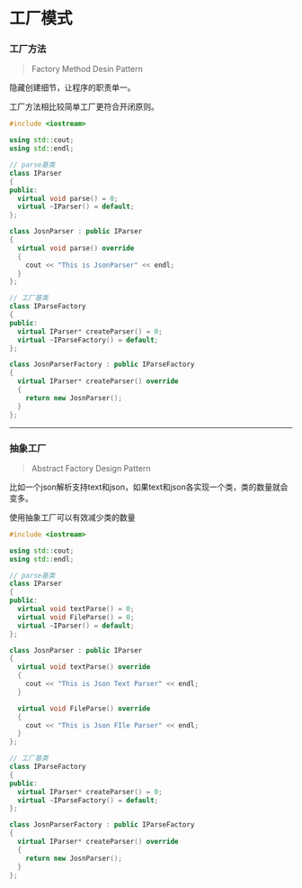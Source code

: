 # 工厂模式

### 工厂方法

> Factory Method Desin Pattern

隐藏创建细节，让程序的职责单一。

工厂方法相比较简单工厂更符合开闭原则。

```cpp
#include <iostream>

using std::cout;
using std::endl;

// parse基类
class IParser
{
public:
  virtual void parse() = 0;
  virtual ~IParser() = default;
};

class JosnParser : public IParser
{
  virtual void parse() override
  {
    cout << "This is JsonParser" << endl;
  }
};

// 工厂基类
class IParseFactory
{
public:
  virtual IParser* createParser() = 0;
  virtual ~IParseFactory() = default;
};

class JosnParserFactory : public IParseFactory
{
  virtual IParser* createParser() override
  {
    return new JosnParser();
  }
};

```

***

### 抽象工厂

> Abstract Factory Design Pattern

比如一个json解析支持text和json，如果text和json各实现一个类，类的数量就会变多。

使用抽象工厂可以有效减少类的数量

```cpp
#include <iostream>

using std::cout;
using std::endl;

// parse基类
class IParser
{
public:
  virtual void textParse() = 0;
  virtual void FileParse() = 0;
  virtual ~IParser() = default;
};

class JosnParser : public IParser
{
  virtual void textParse() override
  {
    cout << "This is Json Text Parser" << endl;
  }

  virtual void FileParse() override
  {
    cout << "This is Json FIle Parser" << endl;
  }
};

// 工厂基类
class IParseFactory
{
public:
  virtual IParser* createParser() = 0;
  virtual ~IParseFactory() = default;
};

class JosnParserFactory : public IParseFactory
{
  virtual IParser* createParser() override
  {
    return new JosnParser();
  }
};
```

